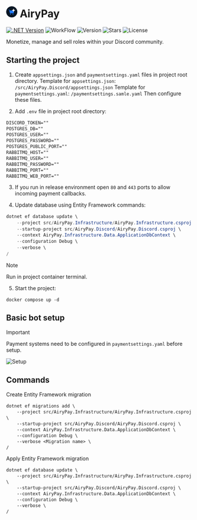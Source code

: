 <h1>
    <img height="30" src="./assets/logo.png" alt="Logo">
    AiryPay
</h1>

[![.NET Version](https://img.shields.io/badge/.NET-8.0-512BD)](https://docs.abblix.com/docs/technical-requirements)
![WorkFlow](https://github.com/airy-pay/airy-pay-new/actions/workflows/main.yml/badge.svg)
![Version](https://img.shields.io/github/v/release/airy-pay/airy-pay-new)
![Stars](https://img.shields.io/github/stars/airy-pay/airy-pay-new.png)
![License](https://img.shields.io/github/license/airy-pay/airy-pay-new)

Monetize, manage and sell roles within your Discord community.

## Starting the project

1. Create `appsettings.json` and `paymentsettings.yaml` files in project root directory.
Template for `appsettings.json`: `/src/AiryPay.Discord/appsettings.json`
Template for `paymentsettings.yaml`: `/paymentsettings.samle.yaml`
Then configure these files.

2. Add `.env` file in project root directory:

```shell
DISCORD_TOKEN=""
POSTGRES_DB=""
POSTGRES_USER=""
POSTGRES_PASSWORD=""
POSTGRES_PUBLIC_PORT=""
RABBITMQ_HOST=""
RABBITMQ_USER=""
RABBITMQ_PASSWORD=""
RABBITMQ_PORT=""
RABBITMQ_WEB_PORT=""
```

3. If you run in release environment open `80` and `443` ports to allow incoming payment callbacks.

4. Update database using Entity Framework commands:
```cs
dotnet ef database update \
    --project src/AiryPay.Infrastructure/AiryPay.Infrastructure.csproj \
    --startup-project src/AiryPay.Discord/AiryPay.Discord.csproj \
    --context AiryPay.Infrastructure.Data.ApplicationDbContext \
    --configuration Debug \
    --verbose \
/
```

> [!NOTE]  
> Run in project container terminal.

5. Start the project:
```shell
docker compose up -d
```

## Basic bot setup

> [!IMPORTANT]  
> Payment systems need to be configured in `paymentsettings.yaml` before setup.

<img src="./assets/setup-instruction.gif" alt="Setup">

## Commands

Create Entity Framework migration 
```
dotnet ef migrations add \
    --project src/AiryPay.Infrastructure/AiryPay.Infrastructure.csproj \
    --startup-project src/AiryPay.Discord/AiryPay.Discord.csproj \
    --context AiryPay.Infrastructure.Data.ApplicationDbContext \
    --configuration Debug \
    --verbose <Migration name> \
/
```
Apply Entity Framework migration
```
dotnet ef database update \
    --project src/AiryPay.Infrastructure/AiryPay.Infrastructure.csproj \
    --startup-project src/AiryPay.Discord/AiryPay.Discord.csproj \
    --context AiryPay.Infrastructure.Data.ApplicationDbContext \
    --configuration Debug \
    --verbose \
/
```
